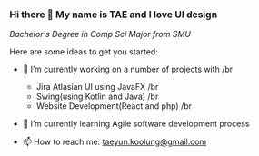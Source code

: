 ### Hi there 👋 My name is TAE and I love UI design

*Bachelor's Degree in Comp Sci Major from SMU*

Here are some ideas to get you started:

- 🔭 I’m currently working on a number of projects with /br
    - Jira Atlasian UI using JavaFX /br
    - Swing(using Kotlin and Java) /br
    - Website Development(React and php) /br
    
- 🌱 I’m currently learning Agile software development process

- 📫 How to reach me: taeyun.koolung@gmail.com


